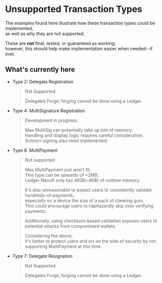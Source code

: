 
# Unsupported Transaction Types

The examples found here illustrate how these transaction types could be implemented,  
as well as why they are not supported.

These are **not** final, tested, or guaranteed as working;  
however, this should help make implementation easier when needed--if ever.

## What's currently here

* Type 2: Delegate Registration
  >Not Supported.
  >
  >Delegates Forge; forging cannot be done using a Ledger.
* Type 4: MultiSignature Registration
  >Development in progress.
  >
  >Max MultiSig can potentially take up lots of memory.  
  >Handling and display logic requires careful consideration.  
  >Schnorr signing also need implemented.
* Type 6: MultiPayment
  >Not supported
  >
  >Max MultiPayment just won't fit.  
  >This type can be upwards of ~2MB;  
  >Ledger NanoS only has 4KiB(~4KB) of runtime memory.
  >
  >It's also unreasonable to expect users to consistently validate hundreds-of-payments;  
  >especially on a device the size of a pack of chewing gum.  
  >This could encourage users to haphazardly skip over verifying payments.
  >
  >Additionally, using checksum-based validation exposes users to potential attacks from compromised wallets.
  >
  >Considering the above,  
  >it's better to protect users and err on the side of security by not supporting MultiPayment at this time.
* Type 7: Delegate Resignation
  >Not Supported.
  >
  >Delegates Forge; forging cannot be done using a Ledger.
